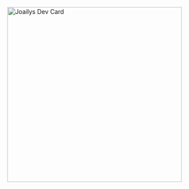 <a href="https://app.daily.dev/DailyDevTips"><img src="https://github.com/Joailys/Joailys/devcard.svg" width="400" alt="Joailys Dev Card"/></a>
